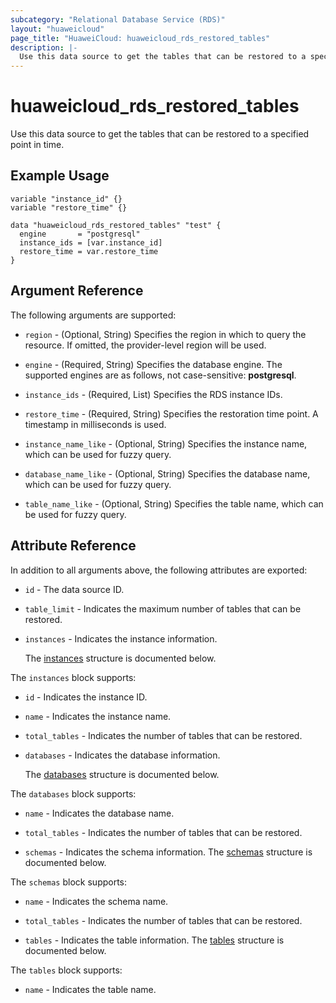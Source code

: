 ```yaml
---
subcategory: "Relational Database Service (RDS)"
layout: "huaweicloud"
page_title: "HuaweiCloud: huaweicloud_rds_restored_tables"
description: |-
  Use this data source to get the tables that can be restored to a specified point in time.
---
```


# huaweicloud_rds_restored_tables

Use this data source to get the tables that can be restored to a specified point in time.

## Example Usage

```hcl
variable "instance_id" {}
variable "restore_time" {}

data "huaweicloud_rds_restored_tables" "test" {
  engine       = "postgresql"
  instance_ids = [var.instance_id]
  restore_time = var.restore_time
}
```

## Argument Reference

The following arguments are supported:

* `region` - (Optional, String) Specifies the region in which to query the resource.
  If omitted, the provider-level region will be used.

* `engine` - (Required, String) Specifies the database engine. The supported engines are as follows, not case-sensitive:
  **postgresql**.

* `instance_ids` - (Required, List) Specifies the RDS instance IDs.

* `restore_time` - (Required, String) Specifies the restoration time point. A timestamp in milliseconds is used.

* `instance_name_like` - (Optional, String) Specifies the instance name, which can be used for fuzzy query.

* `database_name_like` - (Optional, String) Specifies the database name, which can be used for fuzzy query.

* `table_name_like` - (Optional, String) Specifies the table name, which can be used for fuzzy query.

## Attribute Reference

In addition to all arguments above, the following attributes are exported:

* `id` - The data source ID.

* `table_limit` - Indicates the maximum number of tables that can be restored.

* `instances` - Indicates the instance information.

  The [instances](#instances_struct) structure is documented below.

<a name="instances_struct"></a>
The `instances` block supports:

* `id` - Indicates the instance ID.

* `name` - Indicates the instance name.

* `total_tables` - Indicates the number of tables that can be restored.

* `databases` - Indicates the database information.

  The [databases](#instances_databases_struct) structure is documented below.

<a name="instances_databases_struct"></a>
The `databases` block supports:

* `name` - Indicates the database name.

* `total_tables` - Indicates the number of tables that can be restored.

* `schemas` - Indicates the schema information.
  The [schemas](#instances_databases_schemas_struct) structure is documented below.

<a name="instances_databases_schemas_struct"></a>
The `schemas` block supports:

* `name` - Indicates the schema name.

* `total_tables` - Indicates the number of tables that can be restored.

* `tables` - Indicates the table information.
  The [tables](#instances_databases_schemas_tables_struct) structure is documented below.

<a name="instances_databases_schemas_tables_struct"></a>
The `tables` block supports:

* `name` - Indicates the table name.
